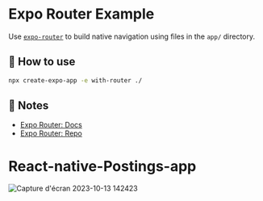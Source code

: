 # Expo Router Example

Use [`expo-router`](https://expo.github.io/router) to build native navigation using files in the `app/` directory.

## 🚀 How to use

```sh
npx create-expo-app -e with-router ./
```

## 📝 Notes

- [Expo Router: Docs](https://expo.github.io/router)
- [Expo Router: Repo](https://github.com/expo/router)
# React-native-Postings-app


![Capture d'écran 2023-10-13 142423](https://github.com/RamzyLabidi/React-native-Postings-app/assets/63471830/9ae4473a-874d-44f7-a4cb-c8faa5272f28)
